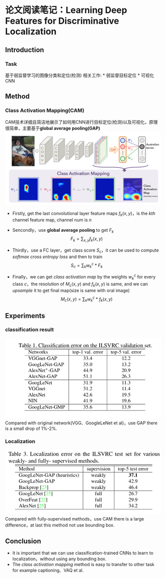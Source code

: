 # 论文阅读笔记：Learning Deep Features for Discriminative Localization
## Introduction
### Task
基于弱监督学习的图像分类和定位(检测)
相关工作:
	* 弱监督目标定位
	* 可视化CNN

## Method
### Class Activation Mapping(CAM)
CAM技术详细且简洁地展示了如何用CNN进行目标定位(检测)以及可视化，原理很简单，主要基于**global average pooling(GAP)**
![class-activation-mapping](./class-activation-mapping.png)

- Firstly, get the last convolutional layer feature maps $f_k(x,y)$，is the $kth$ channel feature map, channel num is $n$
- Sencondly，use **global average pooling** to get $F_{k}$
$$F_{k} = \sum_{x,y} f_k(x,y)$$

- Thirdly，use a FC layer，get class score $S_{c}$，it can be used to compute *softmax cross entropy loss* and then to train
$$S_{c} = \sum_{k} w_{k}^{c} * F_{k}$$

- Finally，we can get *class activation map* by the weights $w_{k}^{c}$ for every class $c$，the resolution of $M_c(x,y)$ and $f_k(x,y)$ is same, and we can *upsample* it to get final map(size is same with oral image)
$$M_c(x,y) = \sum_{k}w_{k}^{c} * f_{k}(x,y)$$


## Experiments
### classification result
![classfication-result](./classfication-result.png)
Compared with original network(VGG、GoogleLeNet et al)，use GAP there is a small drop of 1%-2%.

### Localization
![classfication-result](./localization.png)
Compared with fully-supervised methods，use CAM there is a large difference，at last this method not use bounding box.

## Conclusion
* It is important that we can use classification-trained CNNs to learn to localization，without using any bounding box.
* The *class activation mapping* method is easy to transfer to other task for example captioning、VAQ et al.
